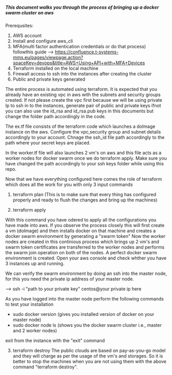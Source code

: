 ##### This document walks you through the process of bringing up a docker swarm cluster on aws #####
Prerequsites:
1) AWS account
2) Install and configure aws_cli
3) MFA(multi factor authentication credentials or do that process) followthis guide --> https://confluence.t-systems-mms.eu/pages/viewpage.action?spaceKey=devops&title=AWS+Using+API+with+MFA+Devices
4) Terraform installed on the local machine
5) Firewall access to ssh into the instances after creating the cluster
6) Public and private keys generated


The entire process is automated using terraform. It is expected that you already have an existing vpc in aws with the subnets and security groups created. If not please create the vpc first because we will be using private Ip to ssh in to the instances, generate pair of public and private keys ifnot you can also use the id_rsa and id_rsa.pub keys in this documents but change the folder path accordingly in the code.

The ex.tf file consists of the terraform code which launches a doImage instance on the aws. Configure the vpc,security group and subnet details accordingly to your account. Chnage the ssh_id file path accordingly to the path where your secret keys are placed.

In the worker.tf file will also launches 2 vm's on aws and this file acts as a worker nodes for docker swarm once we do terraform apply. Make sure you have changed the path accordingly to your ssh keys folder while using this repo.

Now that we have everything configured here comes the role of terraform which does all the work for you with only 3 input commands

1) terraform plan (This is to make sure that every thing has configured properly and ready to flush the changes and bring up the        machines)

2) terraform apply

With this command you have odered to apply all the configurations you have made into aws. If you observe the process closely this will first create a vm (doImage) and then installs docker on that machine and creates a docker swarm environment by generating a "swarm token"
    Now the worker nodes are created in this continious process which brings up 2 vm's and swarm token certificates are transferred to
the worker nodes and performs the swarm join operation on both of the nodes. A perfect docker swarm environment is created. Open your aws console and check whther you have 3 instances up and running.

We can verify the swarm environment by doing an ssh into the master node, for this you need the private ip address of your master node.

--> ssh -i "path to your private key" centos@your private ip here

As you have logged into the master node perform the following commands to test your installation

- sudo docker version (gives you installed version of docker on your master node)
- sudo docker  node ls (shows you the docker swarm cluster i.e., master and 2 worker nodes)

exit from the instance with the "exit" command

3) terraform destroy
 The public clouds are based on pay-as-you-go model and they will charge as per the usage of the vm's and storages. So it is better to stop the machines when you are not using them with the above command "terraform destroy".
